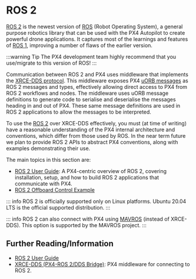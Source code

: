 # ROS 2

[ROS 2](https://index.ros.org/doc/ros2/) is the newest version of [ROS](http://www.ros.org/) (Robot Operating System), a general purpose robotics library that can be used with the PX4 Autopilot to create powerful drone applications.
It captures most of the learnings and features of [ROS 1](../ros/ros1.md), improving a number of flaws of the earlier version.

:::warning Tip
The PX4 development team highly recommend that you use/migrate to this version of ROS!
:::

Communication between ROS 2 and PX4 uses middleware that implements the [XRCE-DDS protocol](../middleware/uxrce_dds.md).
This middleware exposes PX4 [uORB messages](../msg_docs/index.md) as ROS 2 messages and types, effectively allowing direct access to PX4 from ROS 2 workflows and nodes.
The middleware uses uORB message definitions to generate code to serialise and deserialise the messages heading in and out of PX4.
These same message definitions are used in ROS 2 applications to allow the messages to be interpreted.

To use the [ROS 2](../ros2/user_guide.md) over XRCE-DDS effectively, you must (at time of writing) have a reasonable understanding of the PX4 internal architecture and conventions, which differ from those used by ROS.
In the near term future we plan to provide ROS 2 APIs to abstract PX4 conventions, along with examples demonstrating their use.

The main topics in this section are:
- [ROS 2 User Guide](../ros2/user_guide.md): A PX4-centric overview of ROS 2, covering installation, setup, and how to build ROS 2 applications that communicate with PX4.
- [ROS 2 Offboard Control Example](../ros2/offboard_control.md)

::: info
ROS 2 is officially supported only on Linux platforms.
Ubuntu 20.04 LTS is the official supported distribution.
:::


::: info
ROS 2 can also connect with PX4 using [MAVROS](https://github.com/mavlink/mavros/tree/ros2/mavros) (instead of XRCE-DDS).
This option is supported by the MAVROS project.
:::


## Further Reading/Information

- [ROS 2 User Guide](../ros2/user_guide.md)
- [XRCE-DDS (PX4-ROS 2/DDS Bridge)](../middleware/uxrce_dds.md): PX4 middleware for connecting to ROS 2.

